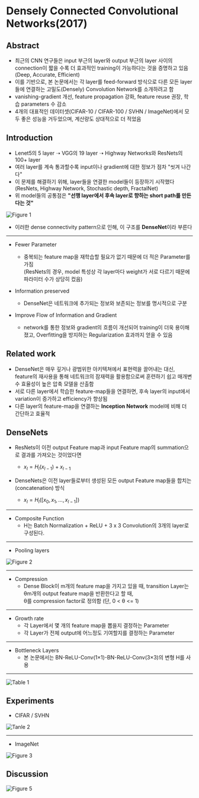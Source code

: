 # Densely Connected Convolutional Networks(2017)

## Abstract
+ 최근의 CNN 연구들은 input 부근의 layer와 output 부근의 layer 사이의 connection이 짧을 수록 더 효과적인 training이 가능하다는 것을 증명하고 있음
  (Deep, Accurate, Efficient)
+ 이를 기반으로, 본 논문에서는 각 layer를 feed-forward 방식으로 다른 모든 layer들에 연결하는 고밀도(Densely) Convolution Network를 소개하려고 함
+ vanishing-gradient 개선, feature propagation 강화, feature reuse 권장, 학습 parameters 수 감소
+ 4개의 대표적인 데이터셋(CIFAR-10 / CIFAR-100 / SVHN / ImageNet)에서 모두 좋은 성능을 거두었으며, 계산량도 상대적으로 더 적었음

## Introduction
+ Lenet5의 5 layer ➝ VGG의 19 layer ➝ Highway Networks와 ResNets의 100+ layer
+ 여러 layer를 계속 통과할수록 input이나 gradient에 대한 정보가 점차 "씻겨 나간다"
+ 이 문제를 해결하기 위해, layer들을 연결한 model들이 등장하기 시작했다(ResNets, Highway Network, Stochastic depth, FractalNet)
 + 위 model들의 공통점은 **"선행 layer에서 후속 layer로 향하는 short path를 만든다는 것"**


![Figure 1](https://github.com/Artinto/2023-2_study/assets/84369594/0c139066-49f8-40b4-9a63-1114c3a5023b)

+ 이러한 dense connectivity pattern으로 인해, 이 구조를 **DenseNet**이라 부른다

-------------
   
+ Fewer Parameter
  + 중복되는 feature map을 재학습할 필요가 없기 때문에 더 적은 Parameter를 가짐     
    (ResNets의 경우, model 특성상 각 layer마다 weight가 서로 다르기 때문에 파라미터 수가 상당히 컸음)

+ Information preserved
  + DenseNet은 네트워크에 추가되는 정보와 보존되는 정보를 명시적으로 구분

+ Improve Flow of Information and Gradient
  + network를 통한 정보와 gradient의 흐름이 개선되어 training이 더욱 용이해졌고, Overfitting을 방지하는 Regularization 효과까지 얻을 수 있음

## Related work
+ DenseNet은 매우 깊거나 광범위한 아키텍쳐에서 표현력을 끌어내는 대신, feature의 재사용을 통해 네트워크의 잠재력을 활용함으로써 훈련하기 쉽고 매개변수 효율성이 높은 압축 모델을 산출함
+ 서로 다른 layer에서 학습한 feature-map들을 연결하면, 후속 layer의 input에서 variation이 증가하고 efficiency가 향상됨
+ 다른 layer의 feature-map을 연결하는 **Inception Network** model에 비해 더 간단하고 효율적

## DenseNets
+ ResNets이 이전 output Feature map과 input Feature map의 summation으로 결과를 가져오는 것이었다면
  + $x_l = H_l(x_{l-1}) + x_{l-1}$

+ DenseNets은 이전 layer들로부터 생성된 모든 output Feature map들을 합치는(concatenation) 방식
  + $x_l = H_l([x_0,x_1,...,x_{l-1}])$
-------------
+ Composite Function
  + H는 Batch Normalization + ReLU + 3 x 3 Convolution의 3개의 layer로 구성된다.
-------------
+ Pooling layers
     
![Figure 2](https://github.com/Artinto/2023-2_study/assets/84369594/ab4cff18-3b94-4d44-9a87-e75bbd607112)

-------------
+ Compression
  + Dense Block이 m개의 feature map을 가지고 있을 때, transition Layer는 θm개의 output feature map을 반환한다고 할 때,     
  θ를 compression factor로 정의함 (단, 0 < θ <= 1)

-------------
+ Growth rate
  + 각 Layer에서 몇 개의 feature map을 뽑을지 결정하는 Parameter
  + 각 Layer가 전체 output에 어느정도 기여할지를 결정하는 Parameter
-------------
+ Bottleneck Layers
  + 본 논문에서는 BN-ReLU-Conv(1×1)-BN-ReLU-Conv(3×3)의 변형 H를 사용

-------------
![Table 1](https://github.com/Artinto/2023-2_study/assets/84369594/0934b2c8-a80d-4a3a-8406-387a3d66ad25)


## Experiments
+ CIFAR / SVHN

![Tanle 2](https://github.com/Artinto/2023-2_study/assets/84369594/2880ad4e-f683-4ac2-9e73-4fd43ed7e4f6)


-------------
+ ImageNet
  
![Figure 3](https://github.com/Artinto/2023-2_study/assets/84369594/3f35be58-5dbb-457d-b891-9ba91e023d53)
## Discussion

![Figure 5](https://github.com/Artinto/2023-2_study/assets/84369594/61842b44-b2ce-4caa-b89c-1137376a302b)

